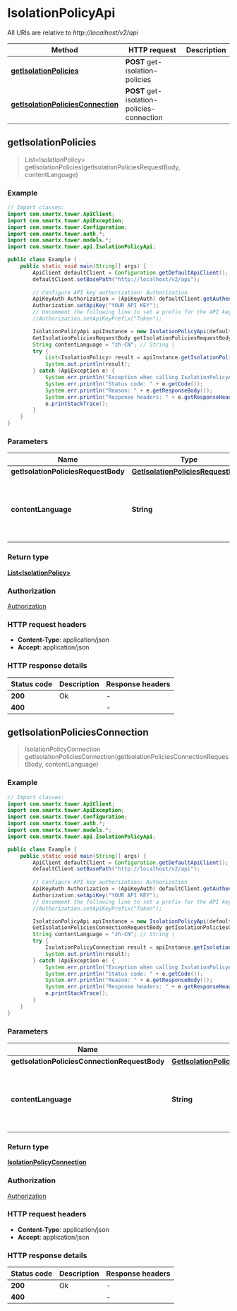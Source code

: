 # IsolationPolicyApi

All URIs are relative to *http://localhost/v2/api*

Method | HTTP request | Description
------------- | ------------- | -------------
[**getIsolationPolicies**](IsolationPolicyApi.md#getIsolationPolicies) | **POST** get-isolation-policies | 
[**getIsolationPoliciesConnection**](IsolationPolicyApi.md#getIsolationPoliciesConnection) | **POST** get-isolation-policies-connection | 



## getIsolationPolicies

> List&lt;IsolationPolicy&gt; getIsolationPolicies(getIsolationPoliciesRequestBody, contentLanguage)



### Example

```java
// Import classes:
import com.smartx.tower.ApiClient;
import com.smartx.tower.ApiException;
import com.smartx.tower.Configuration;
import com.smartx.tower.auth.*;
import com.smartx.tower.models.*;
import com.smartx.tower.api.IsolationPolicyApi;

public class Example {
    public static void main(String[] args) {
        ApiClient defaultClient = Configuration.getDefaultApiClient();
        defaultClient.setBasePath("http://localhost/v2/api");
        
        // Configure API key authorization: Authorization
        ApiKeyAuth Authorization = (ApiKeyAuth) defaultClient.getAuthentication("Authorization");
        Authorization.setApiKey("YOUR API KEY");
        // Uncomment the following line to set a prefix for the API key, e.g. "Token" (defaults to null)
        //Authorization.setApiKeyPrefix("Token");

        IsolationPolicyApi apiInstance = new IsolationPolicyApi(defaultClient);
        GetIsolationPoliciesRequestBody getIsolationPoliciesRequestBody = new GetIsolationPoliciesRequestBody(); // GetIsolationPoliciesRequestBody | 
        String contentLanguage = "zh-CN"; // String | 
        try {
            List<IsolationPolicy> result = apiInstance.getIsolationPolicies(getIsolationPoliciesRequestBody, contentLanguage);
            System.out.println(result);
        } catch (ApiException e) {
            System.err.println("Exception when calling IsolationPolicyApi#getIsolationPolicies");
            System.err.println("Status code: " + e.getCode());
            System.err.println("Reason: " + e.getResponseBody());
            System.err.println("Response headers: " + e.getResponseHeaders());
            e.printStackTrace();
        }
    }
}
```

### Parameters


Name | Type | Description  | Notes
------------- | ------------- | ------------- | -------------
 **getIsolationPoliciesRequestBody** | [**GetIsolationPoliciesRequestBody**](GetIsolationPoliciesRequestBody.md)|  |
 **contentLanguage** | **String**|  | [optional] [default to en-US] [enum: zh-CN, en-US]

### Return type

[**List&lt;IsolationPolicy&gt;**](IsolationPolicy.md)

### Authorization

[Authorization](../README.md#Authorization)

### HTTP request headers

- **Content-Type**: application/json
- **Accept**: application/json


### HTTP response details
| Status code | Description | Response headers |
|-------------|-------------|------------------|
| **200** | Ok |  -  |
| **400** |  |  -  |


## getIsolationPoliciesConnection

> IsolationPolicyConnection getIsolationPoliciesConnection(getIsolationPoliciesConnectionRequestBody, contentLanguage)



### Example

```java
// Import classes:
import com.smartx.tower.ApiClient;
import com.smartx.tower.ApiException;
import com.smartx.tower.Configuration;
import com.smartx.tower.auth.*;
import com.smartx.tower.models.*;
import com.smartx.tower.api.IsolationPolicyApi;

public class Example {
    public static void main(String[] args) {
        ApiClient defaultClient = Configuration.getDefaultApiClient();
        defaultClient.setBasePath("http://localhost/v2/api");
        
        // Configure API key authorization: Authorization
        ApiKeyAuth Authorization = (ApiKeyAuth) defaultClient.getAuthentication("Authorization");
        Authorization.setApiKey("YOUR API KEY");
        // Uncomment the following line to set a prefix for the API key, e.g. "Token" (defaults to null)
        //Authorization.setApiKeyPrefix("Token");

        IsolationPolicyApi apiInstance = new IsolationPolicyApi(defaultClient);
        GetIsolationPoliciesConnectionRequestBody getIsolationPoliciesConnectionRequestBody = new GetIsolationPoliciesConnectionRequestBody(); // GetIsolationPoliciesConnectionRequestBody | 
        String contentLanguage = "zh-CN"; // String | 
        try {
            IsolationPolicyConnection result = apiInstance.getIsolationPoliciesConnection(getIsolationPoliciesConnectionRequestBody, contentLanguage);
            System.out.println(result);
        } catch (ApiException e) {
            System.err.println("Exception when calling IsolationPolicyApi#getIsolationPoliciesConnection");
            System.err.println("Status code: " + e.getCode());
            System.err.println("Reason: " + e.getResponseBody());
            System.err.println("Response headers: " + e.getResponseHeaders());
            e.printStackTrace();
        }
    }
}
```

### Parameters


Name | Type | Description  | Notes
------------- | ------------- | ------------- | -------------
 **getIsolationPoliciesConnectionRequestBody** | [**GetIsolationPoliciesConnectionRequestBody**](GetIsolationPoliciesConnectionRequestBody.md)|  |
 **contentLanguage** | **String**|  | [optional] [default to en-US] [enum: zh-CN, en-US]

### Return type

[**IsolationPolicyConnection**](IsolationPolicyConnection.md)

### Authorization

[Authorization](../README.md#Authorization)

### HTTP request headers

- **Content-Type**: application/json
- **Accept**: application/json


### HTTP response details
| Status code | Description | Response headers |
|-------------|-------------|------------------|
| **200** | Ok |  -  |
| **400** |  |  -  |

